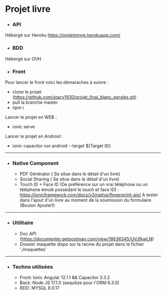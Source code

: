 # Projet livre

- ### API

Hébergé sur Heroku https://projetmivre.herokuapp.com/

- ### BDD

Hebergé sur OVH 

- ### Front

Pour lancer le front voici les démaraches à suivre :
  - clone le projet (https://github.com/stacy1930/projet_final_blanc_perales.git)
  - pull la branche master
  - npm i
  
  Lancer le projet en WEB :
  - ionic serve 
  
  Lancer le projet en Android :
  - ionic capacitor run android --target ${Target ID}
  
--------------------------
- ### Native Component
  
  - PDF Générator ( Se situe dans le détail d'un livre)
  - Social Sharing ( Se situe dans le détail d'un livre)
  - Touch ID + Face ID (De préférence sur un vrai téléphone ou un téléphone émulé possédant le touch et face ID) : https://ionicframework.com/docs/v3/native/fingerprint-aio/ A tester dans l'ajout d'un livre au moment de la soumission du formulaire (Bouton Ajouter!)
  
--------------------------

- ### Utilitaire
  
  - Doc API (https://documenter.getpostman.com/view/18636345/UVJfkwLN)
  - Dossier maquette dispo sur la racine du projet dans le fichier './maquettes'
  
--------------------------

- ### Techno utilisées
  
  - Front: Ionic Angular 12.1.1 && Capacitor 3.3.2
  - Back: Node JS 17.1.0 (sequilize pour l'ORM 6.3.0)
  - BDD: MYSQL 8.0.17
